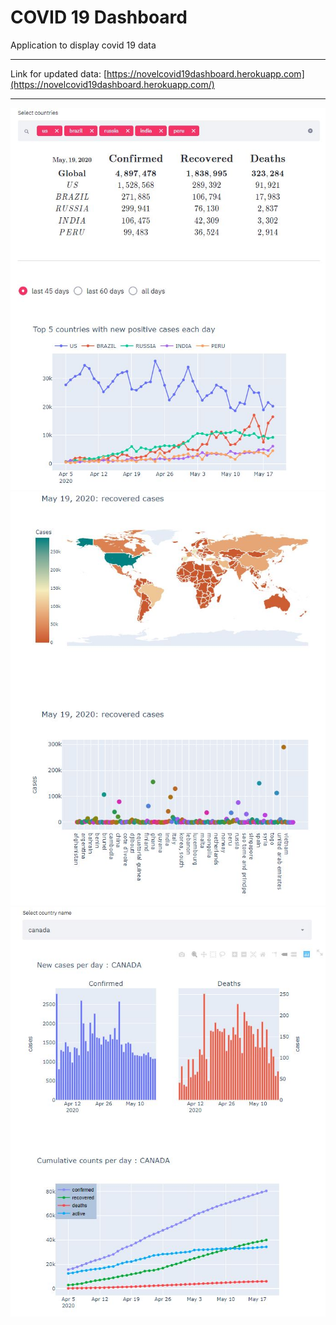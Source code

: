 # COVID 19 Dashboard
Application to display covid 19 data 

----

Link for updated data: [https://novelcovid19dashboard.herokuapp.com](https://novelcovid19dashboard.herokuapp.com/)

----

![](/images/covid19dashboard_img_01.JPG?raw=true)
![](/images/covid19dashboard_img_02.JPG?raw=true)
![](/images/covid19dashboard_img_03.JPG?raw=true)
